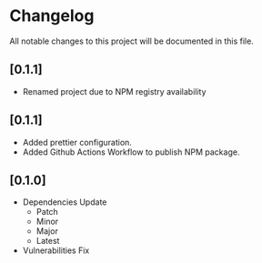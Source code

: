 # Changelog

All notable changes to this project will be documented in this file.

## [0.1.1]

- Renamed project due to NPM registry availability

## [0.1.1]

- Added prettier configuration.
- Added Github Actions Workflow to publish NPM package.

## [0.1.0]

- Dependencies Update
  - Patch
  - Minor
  - Major
  - Latest
- Vulnerabilities Fix
